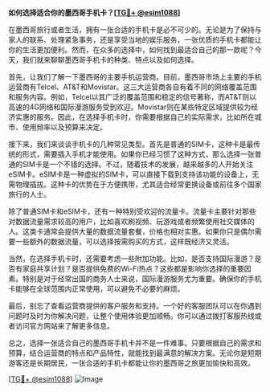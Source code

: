 **如何选择适合你的墨西哥手机卡？[[TG💪+ @esim1088](https://t.me/s/esim1088)]**

在墨西哥旅行或者生活，拥有一张合适的手机卡是必不可少的。无论是为了保持与家人的联系、处理紧急事务，还是享受当地的娱乐服务，一张优质的手机卡都能让你的生活更加便利。然而，在众多的选择中，如何找到最适合自己的那一款呢？今天，我们就来聊聊墨西哥手机卡的种类、特点以及如何选择。

首先，让我们了解一下墨西哥的主要手机运营商。目前，墨西哥市场上主要的手机运营商有Telcel、AT&T和Movistar。这三大运营商各自有着不同的网络覆盖范围和服务内容。例如，Telcel以其广泛的覆盖范围和稳定的信号著称，而AT&T则以高速的4G网络和国际漫游服务受到欢迎。Movistar则在某些特定区域提供较为经济实惠的服务。因此，在选择手机卡时，你需要根据自己的实际需求，比如所在城市、使用频率以及预算来决定。

接下来，我们来谈谈手机卡的几种常见类型。首先是普通的SIM卡，这种卡是最传统的形式，需要插入手机才能使用。如果你已经习惯了这种方式，那么选择一张普通的SIM卡是一个不错的选择。不过，随着技术的发展，越来越多的人开始关注eSIM卡。eSIM卡是一种虚拟的SIM卡，可以直接下载到支持该功能的设备上，无需物理插拔。这种卡的优势在于方便携带，尤其适合经常更换设备或前往多个国家旅行的人士。

除了普通SIM卡和eSIM卡，还有一种特别受欢迎的流量卡。流量卡主要针对那些对数据流量需求较高的用户，比如喜欢刷视频、玩游戏或者频繁使用社交媒体的人。这类卡通常会提供大量的数据流量套餐，价格也相对实惠。如果你只是偶尔需要一些额外的数据流量，可以选择按需购买的方式，这样既经济又灵活。

当然，在选择手机卡时，还需要考虑一些附加功能。比如，是否支持国际漫游？是否有家庭共享计划？是否提供免费的Wi-Fi热点？这些都是影响你选择的重要因素。特别是对于经常出国的商务人士来说，国际漫游服务尤为重要。确保你的手机卡能够在全球范围内正常使用，可以避免不必要的麻烦。

最后，别忘了查看运营商提供的客户服务和支持。一个好的客服团队可以在你遇到问题时及时为你解决问题，让整个使用体验更加顺畅。你可以通过拨打客服热线或者访问官方网站来了解更多信息。

总之，选择一张适合自己的墨西哥手机卡并不是一件难事。只要根据自己的需求和预算，结合运营商的特点和产品特性，就能找到最满意的解决方案。无论你是短期游客还是长期居民，一张合适的手机卡都能让你的墨西哥之旅更加愉快和高效。

[[TG💪+ @esim1088](https://t.me/s/esim1088)] 
![Image](https://i.postimg.cc/4NQfJmqS/Snipaste-2025-05-13-00-14-12.png)